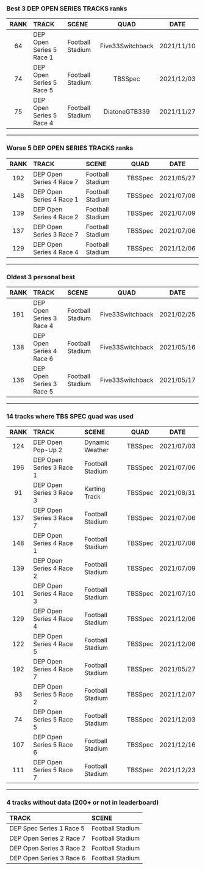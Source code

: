 ### Best 3 DEP OPEN SERIES TRACKS ranks
|RANK|TRACK|SCENE|QUAD|DATE|
|:---:|:---|:---|:---:|:---:|
|64|DEP Open Series 5 Race 1|Football Stadium|Five33Switchback|2021/11/10|
|74|DEP Open Series 5 Race 5|Football Stadium|TBSSpec|2021/12/03|
|75|DEP Open Series 5 Race 4|Football Stadium|DiatoneGTB339|2021/11/27|
---
### Worse 5 DEP OPEN SERIES TRACKS ranks
|RANK|TRACK|SCENE|QUAD|DATE|
|:---:|:---|:---|:---:|:---:|
|192|DEP Open Series 4 Race 7|Football Stadium|TBSSpec|2021/05/27|
|148|DEP Open Series 4 Race 1|Football Stadium|TBSSpec|2021/07/08|
|139|DEP Open Series 4 Race 2|Football Stadium|TBSSpec|2021/07/09|
|137|DEP Open Series 3 Race 7|Football Stadium|TBSSpec|2021/07/06|
|129|DEP Open Series 4 Race 4|Football Stadium|TBSSpec|2021/12/06|
---
### Oldest 3 personal best
|RANK|TRACK|SCENE|QUAD|DATE|
|:---:|:---|:---|:---:|:---:|
|191|DEP Open Series 3 Race 4|Football Stadium|Five33Switchback|2021/02/25|
|138|DEP Open Series 4 Race 6|Football Stadium|Five33Switchback|2021/05/16|
|136|DEP Open Series 3 Race 5|Football Stadium|Five33Switchback|2021/05/17|
---
### 14 tracks where TBS SPEC quad was used
|RANK|TRACK|SCENE|QUAD|DATE|
|:---:|:---|:---|:---:|:---:|
|124|DEP Open Pop-Up 2|Dynamic Weather|TBSSpec|2021/07/03|
|196|DEP Open Series 3 Race 1|Football Stadium|TBSSpec|2021/07/06|
|91|DEP Open Series 3 Race 3|Karting Track|TBSSpec|2021/08/31|
|137|DEP Open Series 3 Race 7|Football Stadium|TBSSpec|2021/07/06|
|148|DEP Open Series 4 Race 1|Football Stadium|TBSSpec|2021/07/08|
|139|DEP Open Series 4 Race 2|Football Stadium|TBSSpec|2021/07/09|
|101|DEP Open Series 4 Race 3|Football Stadium|TBSSpec|2021/07/10|
|129|DEP Open Series 4 Race 4|Football Stadium|TBSSpec|2021/12/06|
|122|DEP Open Series 4 Race 5|Football Stadium|TBSSpec|2021/12/06|
|192|DEP Open Series 4 Race 7|Football Stadium|TBSSpec|2021/05/27|
|93|DEP Open Series 5 Race 2|Football Stadium|TBSSpec|2021/12/07|
|74|DEP Open Series 5 Race 5|Football Stadium|TBSSpec|2021/12/03|
|107|DEP Open Series 5 Race 6|Football Stadium|TBSSpec|2021/12/16|
|111|DEP Open Series 5 Race 7|Football Stadium|TBSSpec|2021/12/23|
---
### 4 tracks without data (200+ or not in leaderboard)
|TRACK|SCENE|
|:---|:---|
|DEP Spec Series 1 Race 5|Football Stadium|
|DEP Open Series 2 Race 7|Football Stadium|
|DEP Open Series 3 Race 2|Football Stadium|
|DEP Open Series 3 Race 6|Football Stadium|
